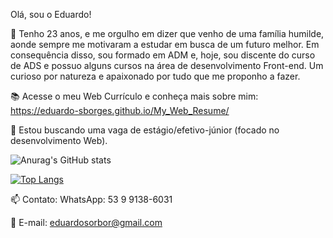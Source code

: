 Olá, sou o Eduardo!

🌱 Tenho 23 anos, e me orgulho em dizer que venho de uma família humilde, aonde sempre me motivaram a estudar em busca de um futuro melhor. Em consequência disso, sou formado em ADM e, hoje, sou discente do curso de ADS e possuo alguns cursos na área de desenvolvimento Front-end. Um curioso por natureza e apaixonado por tudo que me proponho a fazer.

:books: Acesse o meu Web Currículo e conheça mais sobre mim: https://eduardo-sborges.github.io/My_Web_Resume/

:hammer: Estou buscando uma vaga de estágio/efetivo-júnior (focado no desenvolvimento Web).

![Anurag's GitHub stats](https://github-readme-stats.vercel.app/api?username=Eduardo-SBorges&hide=contribs,prs)

[![Top Langs](https://github-readme-stats.vercel.app/api/top-langs/?username=Eduardo-SBorges)](https://github.com/Eduardo-SBorges/github-readme-stats)


📫 Contato:
WhatsApp: 53 9 9138-6031

:pencil: E-mail: eduardosorbor@gmail.com
